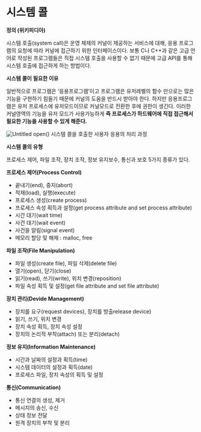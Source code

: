 # 시스템 콜

**정의 (위키피디아)**

시스템 호출(system call)은 운영 체제의 커널이 제공하는 서비스에 대해, 응용 프로그램의 요청에 따라 커널에 접근하기 위한 인터페이스이다. 보통 C나 C++과 같은 고급 언어로 작성된 프로그램들은 직접 시스템 호출을 사용할 수 없기 때문에 고급 API를 통해 시스템 호출에 접근하게 하는 방법이다.

**시스템 콜이 필요한 이유**

일반적으로 프로그램은 ‘응용프로그램’이고 프로그램은 유저레벨의 함수 만으로는 많은 기능을 구현하기 힘들기 때문에 커널의 도움을 반드시 받아야 한다. 하지만 응용프로그램은 유저 프로세스에 유저모드이므로 커널모드로 전환한 후에 권한이 생긴다. 이러한 커널영역의 기능을 유저 모드가 사용가능하게 **즉 프로세스가 하드웨어에 직접 접근해서 필요한 기능을 사용할 수 있게 해준다.**

![Untitled](https://user-images.githubusercontent.com/55469012/156910424-97e9ca83-fedd-4e51-b258-57811c5c3b36.png)
open() 시스템 콜을 호출한 사용자 응용의 처리 과정

**시스템 콜의 유형**

프로세스 제어, 파일 조작, 장치 조작, 정보 유지보수, 통신과 보호 5가지 종류가 있다.

**프로세스 제어(Process Control)**

-   끝내기(end), 중지(abort)
-   적재(load), 실행(execute)
-   프로세스 생성(create process)
-   프로세스 속성 획득과 설정(get process attribute and set process attribute)
-   시간 대기(wait time)
-   사건 대기(wait event)
-   사건을 알림(signal event)
-   메모리 할당 및 해제 : malloc, free

**파일 조작(File Manipulation)**

-   파일 생성(create file), 파일 삭제(delete file)
-   열기(open), 닫기(close)
-   읽기(read), 쓰기(write), 위치 변경(reposition)
-   파일 속성 획득 및 설정(get file attribute and set file attribute)

**장치 관리(Devide Management)**

-   장치를 요구(request devices), 장치를 방출release device)
-   읽기, 쓰기, 위치 변경
-   장치 속성 획득, 장치 속성 설정
-   장치의 논리적 부착(attach) 또는 분리(detach)

**정보 유지(Information Maintenance)**

-   시간과 날짜의 설정과 획득(time)
-   시스템 데이터의 설정과 획득(date)
-   프로세스 파일, 장치 속성의 획득 및 설정

**통신(Communication)**

-   통신 연결의 생성, 제거
-   메시지의 송신, 수신
-   상태 정보 전달
-   원격 장치의 부착 및 분리
